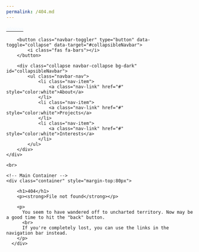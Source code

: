```yaml
---
permalink: /404.md
---
```

<!DOCTYPE html>
<html lang="en">
    <head>
    <title>Page not found (404)</title>
    <meta charset="utf-8">
    <meta name="viewport" content="width=device-width, initial-scale=1"/>
    <link rel="stylesheet" href="bootstrap/css/bootstrap.css" />
    <link rel="stylesheet" href="bootstrap/css/fontawesome-all.css" />
    <!--<link rel="stylesheet" href="custom/css/footer.css" />
    <script src="bootstrap/js/jquery-3.2.1.min.js"></script>
    <script src="bootstrap/js/popper.min.js"></script>
    <script src="bootstrap/js/bootstrap.min.js"></script>-->
</head>

<body>
    <!-- Navigation Bar -->
    <div class="navbar navbar-expand-sm bg-dark fixed-top">
        <a class="navbar-brand" href="https://alairon.github.io"><i class="fab fa-phoenix-framework" style="color:aliceblue">alairon</i></a>

        <button class="navbar-toggler" type="button" data-toggle="collapse" data-target="#collapsibleNavbar">
            <i class="fas fa-bars"></i>
        </button>

        <div class="collapse navbar-collapse bg-dark" id="collapsibleNavbar">
            <ul class="navbar-nav">
                <li class="nav-item">
                    <a class="nav-link" href="#" style="color:white">About</a>
                </li>
                <li class="nav-item">
                    <a class="nav-link" href="#" style="color:white">Projects</a>
                </li>
                <li class="nav-item">
                    <a class="nav-link" href="#" style="color:white">Interests</a>
                </li>
            </ul>
        </div>
    </div>
    
    <br>

    <!-- Main Container -->
    <div class="container" style="margin-top:80px">

        <h1>404</h1>
        <p><strong>File not found</strong></p>
  
        <p>
          You seem to have wandered off to uncharted territory. Now may be a good time to hit the "back" button.
          <br>
          If you're completely lost, you can use the links in the navigation bar instead.
        </p>
      </div>
</body>
</html>